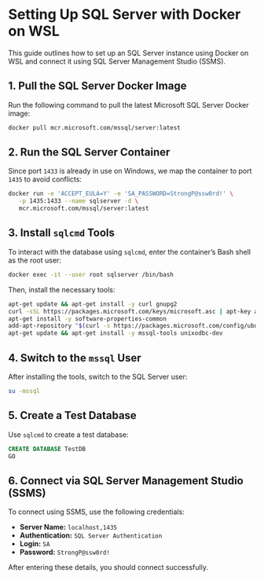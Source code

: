 
# Setting Up SQL Server with Docker on WSL  

This guide outlines how to set up an SQL Server instance using Docker on WSL and connect it using SQL Server Management Studio (SSMS).  

## 1. Pull the SQL Server Docker Image  

Run the following command to pull the latest Microsoft SQL Server Docker image:  

```sh
docker pull mcr.microsoft.com/mssql/server:latest
```

## 2. Run the SQL Server Container  

Since port `1433` is already in use on Windows, we map the container to port `1435` to avoid conflicts:  

```sh
docker run -e 'ACCEPT_EULA=Y' -e 'SA_PASSWORD=StrongP@ssw0rd!' \
   -p 1435:1433 --name sqlserver -d \
   mcr.microsoft.com/mssql/server:latest
```

## 3. Install `sqlcmd` Tools  

To interact with the database using `sqlcmd`, enter the container’s Bash shell as the root user:  

```sh
docker exec -it --user root sqlserver /bin/bash
```

Then, install the necessary tools:  

```sh
apt-get update && apt-get install -y curl gnupg2
curl -sSL https://packages.microsoft.com/keys/microsoft.asc | apt-key add -
apt-get install -y software-properties-common
add-apt-repository "$(curl -s https://packages.microsoft.com/config/ubuntu/20.04/mssql-tools.list)"
apt-get update && apt-get install -y mssql-tools unixodbc-dev
```

## 4. Switch to the `mssql` User  

After installing the tools, switch to the SQL Server user:  

```sh
su -mssql
```

## 5. Create a Test Database  

Use `sqlcmd` to create a test database:  

```sql
CREATE DATABASE TestDB
GO
```

## 6. Connect via SQL Server Management Studio (SSMS)  

To connect using SSMS, use the following credentials:  

- **Server Name:** `localhost,1435`  
- **Authentication:** `SQL Server Authentication`  
- **Login:** `SA`  
- **Password:** `StrongP@ssw0rd!`  

After entering these details, you should connect successfully.  


